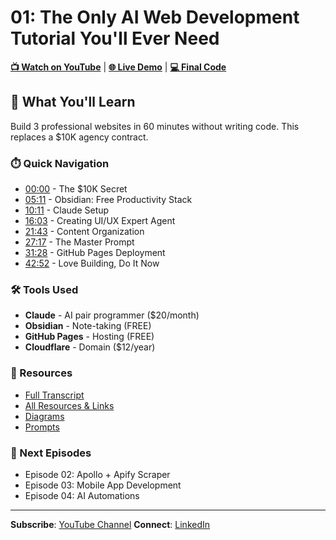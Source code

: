 # 01: The Only AI Web Development Tutorial You'll Ever Need

**[📺 Watch on YouTube](https://youtu.be/XUylfjtjv9g)** | **[🌐 Live Demo](https://abyzova.com)** | **[💻 Final Code](https://github.com/anton-abyzov/anna-portfolio)**

## 🎯 What You'll Learn

Build 3 professional websites in 60 minutes without writing code. This replaces a $10K agency contract.

### ⏱️ Quick Navigation

- [00:00](content/00-introduction.md) - The $10K Secret
- [05:11](content/01-obsidian-setup.md) - Obsidian: Free Productivity Stack
- [10:11](content/02-claude-code-install.md) - Claude Setup
- [16:03](content/03-agent-creation.md) - Creating UI/UX Expert Agent
- [21:43](content/04-portfolio-prep.md) - Content Organization
- [27:17](content/05-master-prompt.md) - The Master Prompt
- [31:28](content/06-github-deploy.md) - GitHub Pages Deployment
- [42:52](content/07-closing.md) - Love Building, Do It Now

### 🛠️ Tools Used

- **Claude** - AI pair programmer ($20/month)
- **Obsidian** - Note-taking (FREE)
- **GitHub Pages** - Hosting (FREE)
- **Cloudflare** - Domain ($12/year)

### 📁 Resources

- [Full Transcript](TRANSCRIPT.md)
- [All Resources & Links](RESOURCES.md)
- [Diagrams](diagrams/)
- [Prompts](prompts/)

### 🚀 Next Episodes

- Episode 02: Apollo + Apify Scraper
- Episode 03: Mobile App Development
- Episode 04: AI Automations

---

**Subscribe**: [YouTube Channel](https://youtube.com/@antonabyzov)
**Connect**: [LinkedIn](https://linkedin.com/in/antonabyzov)